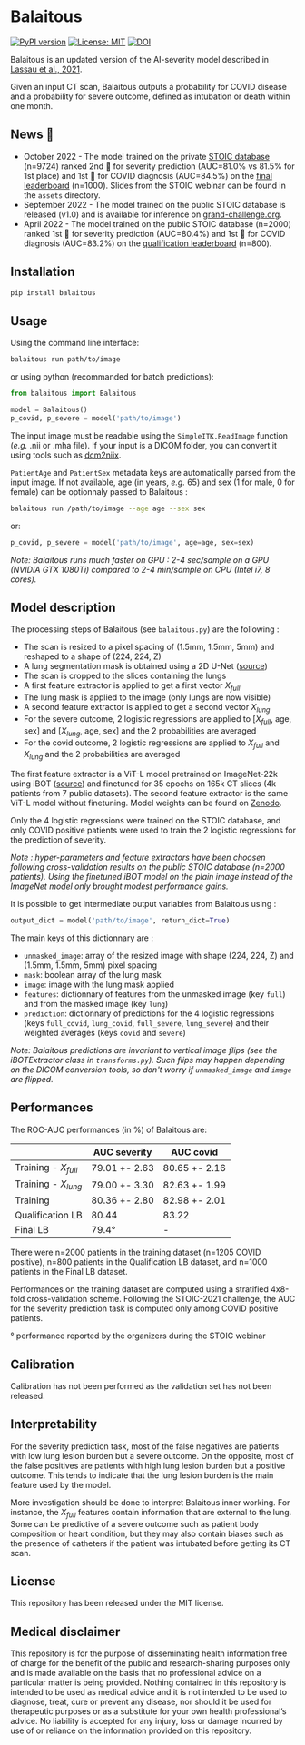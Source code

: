 # Balaitous


[![PyPI version](https://badge.fury.io/py/balaitous.svg)](https://badge.fury.io/py/balaitous)
[![License: MIT](https://img.shields.io/badge/License-MIT-yellow.svg)](https://opensource.org/licenses/MIT)
[![DOI](https://zenodo.org/badge/542006397.svg)](https://zenodo.org/badge/latestdoi/542006397)

Balaitous is an updated version of the AI-severity model described in [Lassau et al., 2021](https://doi.org/10.1038/s41467-020-20657-4).

Given an input CT scan, Balaitous outputs a probability for COVID disease and a probability for severe outcome, defined as intubation or death within one month.


## News 🚀

- October 2022 - The model trained on the private [STOIC database](https://pubs.rsna.org/doi/10.1148/radiol.2021210384) (n=9724) ranked 2nd 🥈 for severity prediction (AUC=81.0% vs 81.5% for 1st place) and 1st 🥇 for COVID diagnosis (AUC=84.5%) on the [final leaderboard](https://stoic2021.grand-challenge.org/evaluation/challenge-2/leaderboard/) (n=1000). Slides from the STOIC webinar can be found in the `assets` directory.
- September 2022 - The model trained on the public STOIC database is released (v1.0) and is available for inference on [grand-challenge.org](https://grand-challenge.org/algorithms/logistic-regression/).
- April 2022 - The model trained on the public STOIC database (n=2000) ranked 1st 🥇 for severity prediction (AUC=80.4%) and 1st 🥇 for COVID diagnosis (AUC=83.2%) on the [qualification leaderboard](https://stoic2021.grand-challenge.org/evaluation/quallification-last-submission/leaderboard/) (n=800).

## Installation

```bash
pip install balaitous
```

## Usage

Using the command line interface:
```bash
balaitous run path/to/image
````

or using python (recommanded for batch predictions): 
```python
from balaitous import Balaitous

model = Balaitous()
p_covid, p_severe = model('path/to/image')
```

The input image must be readable using the `SimpleITK.ReadImage` function (*e.g.* .nii or .mha file). If your input is a DICOM folder, you can convert it using tools such as [dcm2niix](https://github.com/rordenlab/dcm2niix).

 `PatientAge` and `PatientSex` metadata keys are automatically parsed from the input image. If not available, age (in years, *e.g.* 65) and sex (1 for male, 0 for female) can be optionnaly passed to Balaitous :

```bash
balaitous run /path/to/image --age age --sex sex
```

or:
```python
p_covid, p_severe = model('path/to/image', age=age, sex=sex)
```

*Note: Balaitous runs much faster on GPU : 2-4 sec/sample on a GPU (NVIDIA GTX 1080Ti) compared to 2-4 min/sample on CPU (Intel i7, 8 cores).*

## Model description

The processing steps of Balaitous (see `balaitous.py`) are the following : 

- The scan is resized to a pixel spacing of (1.5mm, 1.5mm, 5mm) and reshaped to a shape of (224, 224, Z)
- A lung segmentation mask is obtained using a 2D U-Net ([source](https://github.com/JoHof/lungmask))
- The scan is cropped to the slices containing the lungs
- A first feature extractor is applied to get a first vector $X_{full}$
- The lung mask is applied to the image (only lungs are now visible)
- A second feature extractor is applied to get a second vector $X_{lung}$
- For the severe outcome, 2 logistic regressions are applied to [$X_{full}$, age, sex] and [$X_{lung}$, age, sex] and the 2 probabilities are averaged 
- For the covid outcome, 2 logistic regressions are applied to $X_{full}$ and $X_{lung}$ and the 2 probabilities are averaged 

The first feature extractor is a ViT-L model pretrained on ImageNet-22k using iBOT ([source](https://github.com/bytedance/ibot)) and finetuned for 35 epochs on 165k CT slices (4k patients from 7 public datasets). The second feature extractor is the same ViT-L model without finetuning. Model weights can be found on [Zenodo](https://zenodo.org/record/6547999#.Yn9QjJNBxSA).

Only the 4 logistic regressions were trained on the STOIC database, and only COVID positive patients were used to train the 2 logistic regressions for the prediction of severity. 

*Note : hyper-parameters and feature extractors have been choosen following cross-validation results on the public STOIC database (n=2000 patients). Using the finetuned iBOT model on the plain image instead of the ImageNet model only brought modest performance gains.* 

It is possible to get intermediate output variables from Balaitous using : 

```python
output_dict = model('path/to/image', return_dict=True)
```

The main keys of this dictionnary are : 
- `unmasked_image`: array of the resized image with shape (224, 224, Z) and (1.5mm, 1.5mm, 5mm) pixel spacing
- `mask`: boolean array of the lung mask 
- `image`: image with the lung mask applied
- `features`: dictionnary of features from the unmasked image (key `full`) and from the masked image (key `lung`)
- `prediction`: dictionnary of predictions for the 4 logistic regressions (keys `full_covid`, `lung_covid`, `full_severe`, `lung_severe`) and their weighted averages (keys `covid` and `severe`)

*Note: Balaitous predictions are invariant to vertical image flips (see the iBOTExtractor class in `transforms.py`). 
Such flips may happen depending on the DICOM conversion tools, so don't worry if `unmasked_image` and `image`  are flipped.*

## Performances

The ROC-AUC performances (in %) of Balaitous are:

|                       | AUC severity  | AUC covid      | 
| --                    | --            | --             | 
| Training - $X_{full}$  | 79.01 +- 2.63 | 80.65 +- 2.16  |
| Training - $X_{lung}$ | 79.00 +- 3.30 | 82.63 +- 1.99  |
| Training              | 80.36 +- 2.80 | 82.98 +- 2.01  |
| Qualification LB      | 80.44         | 83.22          |  
| Final LB              | 79.4°         | -          |  

There were n=2000 patients in the training dataset (n=1205 COVID positive), n=800 patients in the Qualification LB dataset, and n=1000 patients in the Final LB dataset.

 Performances on the training dataset are computed using a stratified 4x8-fold cross-validation scheme. Following the STOIC-2021 challenge, the AUC for the severity prediction task is computed only among COVID positive patients. 

° performance reported by the organizers during the STOIC webinar

## Calibration

Calibration has not been performed as the validation set has not been released.

## Interpretability

For the severity prediction task, most of the false negatives are patients with low lung lesion burden but a severe outcome. On the opposite, most of the false positives are patients with high lung lesion burden but a positive outcome. This tends to indicate that the lung lesion burden is the main feature used by the model.

More investigation should be done to interpret Balaitous inner working. For instance, the $X_{full}$ features contain information that are external to the lung. Some can be predictive of a severe outcome such as patient body composition or heart condition, but they may also contain biases such as the presence of catheters if the patient was intubated before getting its CT scan. 

## License

This repository has been released under the MIT license.

## Medical disclaimer

This repository is for the purpose of disseminating health information free of charge for the benefit of the public and research-sharing purposes only and is made available on the basis that no professional advice on a particular matter is being provided. Nothing contained in this repository is intended to be used as medical advice and it is not intended to be used to diagnose, treat, cure or prevent any disease, nor should it be used for therapeutic purposes or as a substitute for your own health professional’s advice. No liability is accepted for any injury, loss or damage incurred by use of or reliance on the information provided on this repository.


